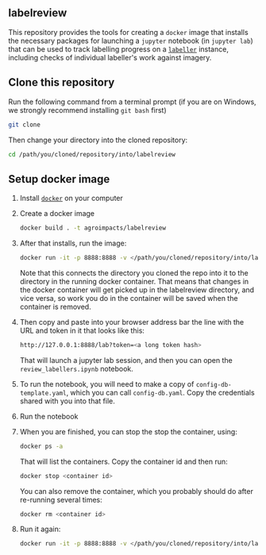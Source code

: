 ## labelreview

This repository provides the tools for creating a `docker` image that installs the necessary packages for launching a `jupyter` notebook (in `jupyter lab`)  that can be used to track labelling progress on a [`labeller`](https://github.com/agroimpacts/labeller) instance, including checks of individual labeller's work against imagery. 


## Clone this repository

Run the following command from a terminal prompt (if you are on Windows, we strongly recommend installing `git bash` first)

```bash
git clone 
```

Then change your directory into the cloned repository:

```bash
cd /path/you/cloned/repository/into/labelreview
```

## Setup docker image

1. Install [`docker`](https://docs.docker.com/get-docker/) on your computer

2. Create a docker image

    ```bash
    docker build . -t agroimpacts/labelreview
    ```
3. After that installs, run the image:

    ```bash
    docker run -it -p 8888:8888 -v </path/you/cloned/repository/into/labelreview>:/home/workdir agroimpacts/labelreview 
    ```

    Note that this connects the directory you cloned the repo into it to the directory in the running docker container. That means that changes in the docker container will get picked up in the labelreview directory, and vice versa, so work you do in the container will be saved when the container is removed. 

4. Then copy and paste into your browser address bar the line with the URL and token in it that looks like this:

    ```bash
    http://127.0.0.1:8888/lab?token=<a long token hash>
    ```

   That will launch a jupyter lab session, and then you can open the `review_labellers.ipynb` notebook. 

5. To run the notebook, you will need to make a copy of `config-db-template.yaml`, which you can call `config-db.yaml`. Copy the credentials shared with you into that file. 

6. Run the notebook

7. When you are finished, you can stop the stop the container, using:

    ```bash
    docker ps -a
    ```

    That will list the containers. Copy the container id and then run:

    ```bash
    docker stop <container id>
    ```

    You can also remove the container, which you probably should do after re-running several times:

    ```bash
    docker rm <container id>
    ```

8. Run it again:

    ```bash
    docker run -it -p 8888:8888 -v </path/you/cloned/repository/into/labelreview>:/home/workdir agroimpacts/labelreview 
    ```

